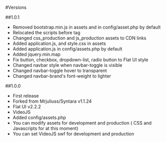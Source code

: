 #Versions

##1.0.1
* Removed bootstrap.min.js in assets and in config/asset.php by default
* Relocated the scripts before </body> tag
* Changed css_production and js_production assets to CDN links
* Added application.js, and style.css in assets
* Added application.js in config/assets.php by default
* Added jquery.min.map
* Fix button, checkbox, dropdown-list, radio button to Flat UI style
* Changed navbar style when navbar-toggle is visible 
* Changed navbar-toggle hover to transparent
* Changed navbar-brand's font-weight to lighter

##1.0.0
* First release
* Forked from Mrjuliuss/Syntara v1.1.24
* Flat UI v2.2.2 
* VideoJS
* Added config/assets.php
* You can modify assets for development and production ( CSS and Javascripts for at this moment)
* You can set VideoJS swf for development and production